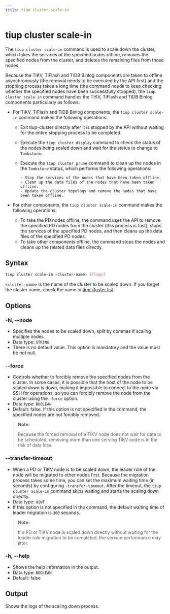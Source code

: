 ```yaml
---
title: tiup cluster scale-in
---
```


# tiup cluster scale-in

The `tiup cluster scale-in` command is used to scale down the cluster, which takes the services of the specified nodes offline, removes the specified nodes from the cluster, and deletes the remaining files from those nodes.

Because the TiKV, TiFlash and TiDB Binlog components are taken to offline asynchronously (the removal needs to be executed by the API first) and the stopping process takes a long time (the command needs to keep checking whether the specified nodes have been successfully stopped), the `tiup cluster scale-in` command handles the TiKV, TiFlash and TiDB Binlog components particularly as follows:

- For TiKV, TiFlash and TiDB Binlog components, the `tiup cluster scale-in` command makes the following operations:

  - Exit tiup-cluster directly after it is stopped by the API without waiting for the entire stopping process to be completed.
  - Execute the `tiup cluster display` command to check the status of the nodes being scaled down and wait for the status to change to `Tombstone`.
  - Execute the `tiup cluster prune` command to clean up the nodes in the `Tombstone` status, which performs the following operations:

        - Stop the services of the nodes that have been taken offline.
        - Clean up the data files of the nodes that have been taken offline.
        - Update the cluster topology and remove the nodes that have been taken offline.

- For other components, the `tiup cluster scale-in` command makes the following operations:

  - To take the PD nodes offline, the command uses the API to remove the specified PD nodes from the cluster (this process is fast), stops the services of the specified PD nodes, and then cleans up the data files of the specified PD nodes.
  - To take other components offline, the command stops the nodes and cleans up the related data files directly.

## Syntax

```sh
tiup cluster scale-in <cluster-name> [flags]
```

`<cluster-name>` is the name of the cluster to be scaled down. If you forget the cluster name, check the name in [tiup cluster list](/tiup/tiup-component-cluster-list.md).

## Options

### -N, --node

- Specifies the nodes to be scaled down, split by commas if scaling multiple nodes.
- Data type: `STRING`
- There is no default value. This option is mandatory and the value must be not null.

### --force

- Controls whether to forcibly remove the specified nodes from the cluster. In some cases, it is possible that the host of the node to be scaled down is down, making it impossible to connect to the node via SSH for operations, so you can forcibly remove the node from the cluster using the `-force` option.
- Data type: `BOOLEAN`
- Default: false. If this option is not specified in the command, the specified nodes are not forcibly removed.

> **Note:**
>
> Because the forced removal of a TiKV node does not wait for data to be scheduled, removing more than one serving TiKV node is in the risk of data loss.

### --transfer-timeout

- When a PD or TiKV node is to be scaled down, the leader role of the node will be migrated to other nodes first. Because the migration process takes some time, you can set the maximum waiting time (in seconds) by configuring `-transfer-timeout`. After the timeout, the `tiup cluster scale-in` command skips waiting and starts the scaling down directly.
- Data type: `UINT`
- If this option is not specified in the command, the default waiting time of leader migration is `300` seconds.

> **Note:**
>
> If a PD or TiKV node is scaled down directly without waiting for the leader role migration to be completed, the service performance may jitter.

### -h, --help

- Shows the help information in the output.
- Data type: `BOOLEAN`
- Default: false

## Output

Shows the logs of the scaling down process.

